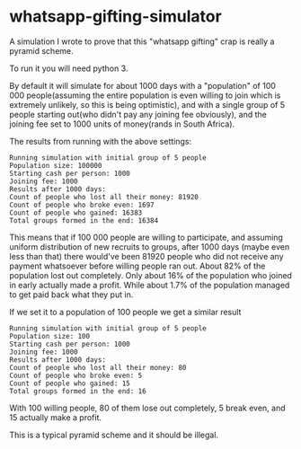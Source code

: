 # whatsapp-gifting-simulator

A simulation I wrote to prove that this "whatsapp gifting" crap is really a pyramid scheme.

To run it you will need python 3.

By default it will simulate for about 1000 days with a "population" of 100 000 people(assuming the entire population is even willing to join which is extremely unlikely, so this is being optimistic), and with a single group of 5 people starting out(who didn't pay any joining fee obviously), and the joining fee set to 1000 units of money(rands in South Africa).

The results from running with the above settings:

```
Running simulation with initial group of 5 people
Population size: 100000
Starting cash per person: 1000
Joining fee: 1000
Results after 1000 days:
Count of people who lost all their money: 81920
Count of people who broke even: 1697
Count of people who gained: 16383
Total groups formed in the end: 16384
```

This means that if 100 000 people are willing to participate, and assuming uniform distribution of new recruits to groups, after 1000 days (maybe even less than that) there would've been 81920 people who did not
receive any payment whatsoever before willing people ran out. About 82% of the population lost out completely. Only about 16% of the population who joined in early
actually made a profit. While about 1.7% of the population managed to get paid back what they put in.


If we set it to a population of 100 people we get a similar result

```
Running simulation with initial group of 5 people
Population size: 100
Starting cash per person: 1000
Joining fee: 1000
Results after 1000 days:
Count of people who lost all their money: 80
Count of people who broke even: 5
Count of people who gained: 15
Total groups formed in the end: 16
```


With 100 willing people, 80 of them lose out completely, 5 break even, and 15 actually make a profit.


This is a typical pyramid scheme and it should be illegal.


